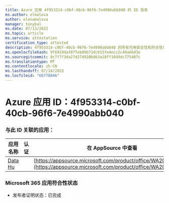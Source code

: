 ```yaml
---
title: Azure 应用 4f953314-c0bf-40cb-96f6-7e4990abb040 的 ID 信息
ms.author: elmalova
author: elenamalova
manager: tonybal
ms.date: 07/13/2022
ms.topic: article
ms.service: attestation
certification_type: attested
description: 4f953314-c0bf-40cb-96f6-7e4990abb040 的所有可用安全性和符合性信息信息。
ms.openlocfilehash: 9f6919daf87feb09b71dcb15fe4ecc2c40a66d3e
ms.sourcegitcommit: 0c7f7f3da27d274928b863a18ff16d4dc775487c
ms.translationtype: MT
ms.contentlocale: zh-CN
ms.lasthandoff: 07/14/2022
ms.locfileid: "66778846"
---
```

# <a name="azure-app-id-4f953314-c0bf-40cb-96f6-7e4990abb040"></a>Azure 应用 ID：4f953314-c0bf-40cb-96f6-7e4990abb040


### <a name="apps-associated-with-this-id"></a>与此 ID 关联的应用：
| **应用名称** | **认证** | **在 AppSource 中查看** |
|--------------|---------------|-----------------------|
| [Data Hu](../forward/WA200004262.md) |  | [https://appsource.microsoft.com/product/office/WA200004262](https://appsource.microsoft.com/product/office/WA200004262) |

### <a name="microsoft-365-app-compliance-status"></a>Microsoft 365 应用符合性状态
- 发布者证明状态：已完成
